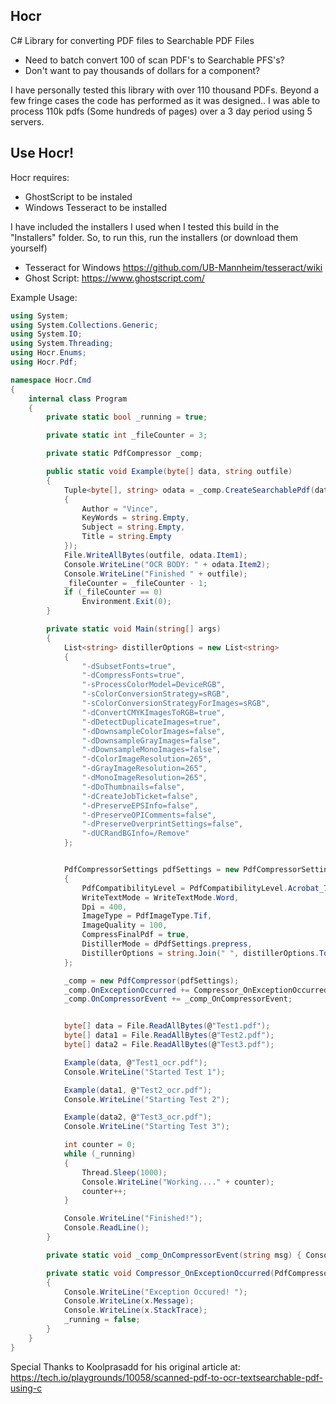 ## Hocr
C# Library for converting PDF files to Searchable PDF Files

* Need to batch convert 100 of scan PDF's to Searchable PFS's?
* Don't want to pay thousands of dollars for a component?

I have personally tested this library with over 110 thousand PDFs.  Beyond a few fringe cases the code has performed as it was designed..  I was able to process 110k pdfs (Some hundreds of pages) over a 3 day period using 5 servers.

## Use Hocr!

Hocr requires:

* GhostScript to be instaled
* Windows Tesseract to be installed

I have included the installers I used when I tested this build in the "Installers" folder.
So, to run this, run the installers (or download them yourself)

* Tesseract for Windows https://github.com/UB-Mannheim/tesseract/wiki
* Ghost Script: https://www.ghostscript.com/

Example Usage:
```C#
using System;
using System.Collections.Generic;
using System.IO;
using System.Threading;
using Hocr.Enums;
using Hocr.Pdf;

namespace Hocr.Cmd
{
    internal class Program
    {
        private static bool _running = true;

        private static int _fileCounter = 3;

        private static PdfCompressor _comp;

        public static void Example(byte[] data, string outfile)
        {
            Tuple<byte[], string> odata = _comp.CreateSearchablePdf(data, new PdfMeta
            {
                Author = "Vince",
                KeyWords = string.Empty,
                Subject = string.Empty,
                Title = string.Empty
            });
            File.WriteAllBytes(outfile, odata.Item1);
            Console.WriteLine("OCR BODY: " + odata.Item2);
            Console.WriteLine("Finished " + outfile);
            _fileCounter = _fileCounter - 1;
            if (_fileCounter == 0)
                Environment.Exit(0);
        }

        private static void Main(string[] args)
        {
            List<string> distillerOptions = new List<string>
            {
                "-dSubsetFonts=true",
                "-dCompressFonts=true",
                "-sProcessColorModel=DeviceRGB",
                "-sColorConversionStrategy=sRGB",
                "-sColorConversionStrategyForImages=sRGB",
                "-dConvertCMYKImagesToRGB=true",
                "-dDetectDuplicateImages=true",
                "-dDownsampleColorImages=false",
                "-dDownsampleGrayImages=false",
                "-dDownsampleMonoImages=false",
                "-dColorImageResolution=265",
                "-dGrayImageResolution=265",
                "-dMonoImageResolution=265",
                "-dDoThumbnails=false",
                "-dCreateJobTicket=false",
                "-dPreserveEPSInfo=false",
                "-dPreserveOPIComments=false",
                "-dPreserveOverprintSettings=false",
                "-dUCRandBGInfo=/Remove"
            };


            PdfCompressorSettings pdfSettings = new PdfCompressorSettings
            {
                PdfCompatibilityLevel = PdfCompatibilityLevel.Acrobat_7_1_6,
                WriteTextMode = WriteTextMode.Word,
                Dpi = 400,
                ImageType = PdfImageType.Tif,
                ImageQuality = 100,
                CompressFinalPdf = true,
                DistillerMode = dPdfSettings.prepress,
                DistillerOptions = string.Join(" ", distillerOptions.ToArray())
            };

            _comp = new PdfCompressor(pdfSettings);
            _comp.OnExceptionOccurred += Compressor_OnExceptionOccurred;
            _comp.OnCompressorEvent += _comp_OnCompressorEvent;


            byte[] data = File.ReadAllBytes(@"Test1.pdf");
            byte[] data1 = File.ReadAllBytes(@"Test2.pdf");
            byte[] data2 = File.ReadAllBytes(@"Test3.pdf");

            Example(data, @"Test1_ocr.pdf");
            Console.WriteLine("Started Test 1");

            Example(data1, @"Test2_ocr.pdf");
            Console.WriteLine("Starting Test 2");

            Example(data2, @"Test3_ocr.pdf");
            Console.WriteLine("Starting Test 3");

            int counter = 0;
            while (_running)
            {
                Thread.Sleep(1000);
                Console.WriteLine("Working...." + counter);
                counter++;
            }

            Console.WriteLine("Finished!");
            Console.ReadLine();
        }

        private static void _comp_OnCompressorEvent(string msg) { Console.WriteLine(msg); }

        private static void Compressor_OnExceptionOccurred(PdfCompressor c, Exception x)
        {
            Console.WriteLine("Exception Occured! ");
            Console.WriteLine(x.Message);
            Console.WriteLine(x.StackTrace);
            _running = false;
        }
    }
}

```

Special Thanks to Koolprasadd for his original article at:  https://tech.io/playgrounds/10058/scanned-pdf-to-ocr-textsearchable-pdf-using-c
